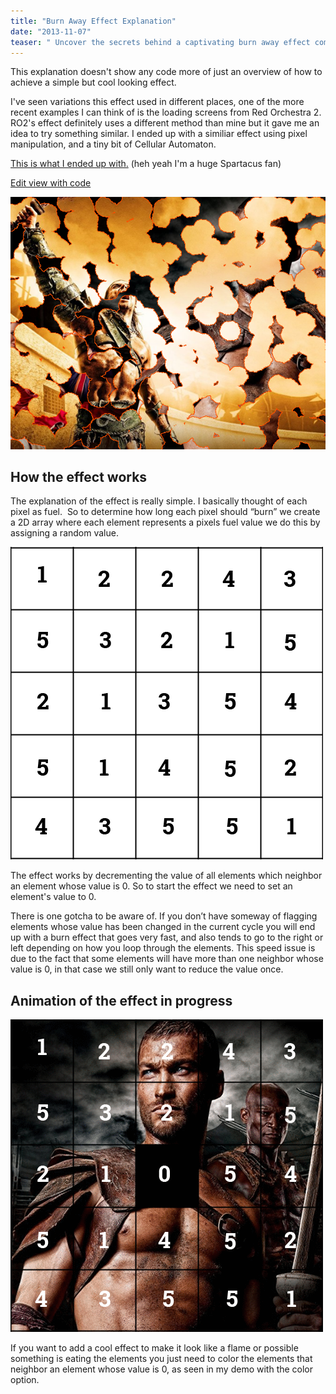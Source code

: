 ```yaml
---
title: "Burn Away Effect Explanation"
date: "2013-11-07"
teaser: " Uncover the secrets behind a captivating burn away effect commonly used in loading screens and visual effects. Dive into the concept of representing pixels as fuel and learn how to create a 2D array to determine the "burn" duration of each pixel. Explore the decrementing process of pixel values and the importance of flagging elements to ensure a controlled and visually appealing burn effect. Witness the mesmerizing animation of the burn away effect and discover how to add additional visual effects for an enhanced experience."
---
```


This explanation doesn't show any code more of just an overview of how to achieve a simple but cool looking effect.

I've seen variations this effect used in different places, one of the more recent examples I can think of is the loading screens from Red Orchestra 2. RO2's effect definitely uses a different method than mine but it gave me an idea to try something similar. I ended up with a similiar effect using pixel manipulation, and a tiny bit of Cellular Automaton.

[This is what I ended up with.](http://cdpn.io/kriFg "Burn Away Effect on Codepen") (heh yeah I'm a huge Spartacus fan)

[Edit view with code](http://codepen.io/loktar00/pen/kriFg)

[![effect](images/effect.png)](http://www.somethinghitme.com/wp-content/uploads/2013/11/effect.png)

## How the effect works

The explanation of the effect is really simple. I basically thought of each pixel as fuel.  So to determine how long each pixel should “burn” we create a 2D array where each element represents a pixels fuel value we do this by assigning a random value.

[![1](images/1.png)](http://www.somethinghitme.com/wp-content/uploads/2013/11/1.png)

The effect works by decrementing the value of all elements which neighbor an element whose value is 0. So to start the effect we need to set an element's value to 0.

There is one gotcha to be aware of. If you don’t have someway of flagging elements whose value has been changed in the current cycle you will end up with a burn effect that goes very fast, and also tends to go to the right or left depending on how you loop through the elements. This speed issue is due to the fact that some elements will have more than one neighbor whose value is 0, in that case we still only want to reduce the value once.

## Animation of the effect in progress

[![output_WPd1vJ](images/output_WPd1vJ.gif)](http://www.somethinghitme.com/wp-content/uploads/2013/11/output_WPd1vJ.gif)

If you want to add a cool effect to make it look like a flame or possible something is eating the elements you just need to color the elements that neighbor an element whose value is 0, as seen in my demo with the color option.
